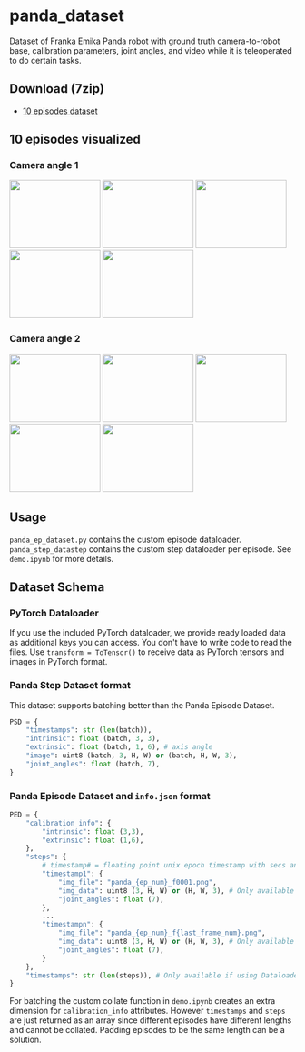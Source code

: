 # panda_dataset
Dataset of Franka Emika Panda robot with ground truth camera-to-robot base, calibration parameters, joint angles, and video while it is teleoperated to do certain tasks.


## Download (7zip)
- [10 episodes dataset](https://drive.google.com/file/d/1JN1RARqZaM1HpZEr-ZnHOR5Q0k_BtRLe/view?usp=drive_link)

## 10 episodes visualized
### Camera angle 1
<img src="./assets/gifs/panda_0001.gif" height="120" width="160" /> <img src="./assets/gifs/panda_0002.gif" height="120" width="160" /> <img src="./assets/gifs/panda_0003.gif" height="120" width="160" /> <img src="./assets/gifs/panda_0004.gif" height="120" width="160" /> <img src="./assets/gifs/panda_0005.gif" height="120" width="160" />

### Camera angle 2
<img src="./assets/gifs/panda_0006.gif" height="120" width="160" /> <img src="./assets/gifs/panda_0007.gif" height="120" width="160" /> <img src="./assets/gifs/panda_0008.gif" height="120" width="160" /> <img src="./assets/gifs/panda_0009.gif" height="120" width="160" /> <img src="./assets/gifs/panda_0010.gif" height="120" width="160" />

## Usage
`panda_ep_dataset.py` contains the custom episode dataloader. `panda_step_datastep` contains the custom step dataloader per episode. See `demo.ipynb` for more details.

## Dataset Schema
### PyTorch Dataloader
If you use the included PyTorch dataloader, we provide ready loaded data as additional keys you can access. You don't have to write code to read the files. Use `transform = ToTensor()` to receive data as PyTorch tensors and images in PyTorch format. 
### Panda Step Dataset format
This dataset supports batching better than the Panda Episode Dataset.
```python
PSD = {
    "timestamps": str (len(batch)),
    "intrinsic": float (batch, 3, 3),
    "extrinsic": float (batch, 1, 6), # axis angle
    "image": uint8 (batch, 3, H, W) or (batch, H, W, 3),
    "joint_angles": float (batch, 7),
}
```
### Panda Episode Dataset and `info.json` format
```python
PED = {
    "calibration_info": {
        "intrinsic": float (3,3),
        "extrinsic": float (1,6),
    },
    "steps": {
        # timestamp# = floating point unix epoch timestamp with secs and nsecs as strings
        "timestamp1": {
            "img_file": "panda_{ep_num}_f0001.png",
            "img_data": uint8 (3, H, W) or (H, W, 3), # Only available if using Dataloader.
            "joint_angles": float (7),
        },
        ...
        "timestampn": {
            "img_file": "panda_{ep_num}_f{last_frame_num}.png",
            "img_data": uint8 (3, H, W) or (H, W, 3), # Only available if using Dataloader.
            "joint_angles": float (7),
        }
    },
    "timestamps": str (len(steps)), # Only available if using Dataloader
}
```
For batching the custom collate function in `demo.ipynb` creates an extra dimension for `calibration_info` attributes. However `timestamps` and `steps` are just returned as an array since different episodes have different lengths and cannot be collated. Padding episodes to be the same length can be a solution.

